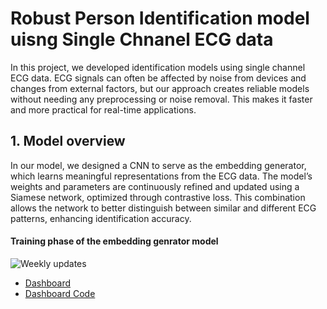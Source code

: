 # Robust Person Identification model uisng Single Chnanel ECG data

In this project, we developed identification models using single channel ECG data. ECG signals can often be affected by noise from devices and changes from external factors, but our approach creates reliable models without needing any preprocessing or noise removal. This makes it faster and more practical for real-time applications.

## 1. Model overview

In our model, we designed a CNN to serve as the embedding generator, which learns meaningful representations from the ECG data. The model’s weights and parameters are continuously refined and updated using a Siamese network, optimized through contrastive loss. This combination allows the network to better distinguish between similar and different ECG patterns, enhancing identification accuracy.

#### Training phase of the embedding genrator model
![Weekly updates](https://github.com/user-attachments/assets/5f13622c-2c71-4f9e-ad86-f6407f0383db)


- [Dashboard](https://github.com/ParameswaranSajeenthiran/ECGAnalysisDashbaord)
- [Dashboard Code](https://github.com/ParameswaranSajeenthiran/ECGAnalysisDashbaord)

